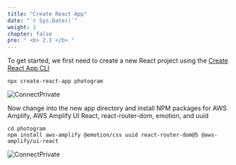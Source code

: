 ```yaml
---
title: "Create React App"
date: "`r Sys.Date()`"
weight: 1
chapter: false
pre: " <b> 2.1 </b> "
---
```


To get started, we first need to create a new React project using the [Create React App CLI](https://github.com/facebook/create-react-app)

```
npx create-react-app photogram
```

![ConnectPrivate](/images/2.prerequisite/cra-01.png)

Now change into the new app directory and install NPM packages for AWS Amplify, AWS Amplify UI React, react-router-dom, emotion, and uuid

```
cd photogram
npm install aws-amplify @emotion/css uuid react-router-dom@5 @aws-amplify/ui-react
```

![ConnectPrivate](/images/2.prerequisite/cra-02.png)
